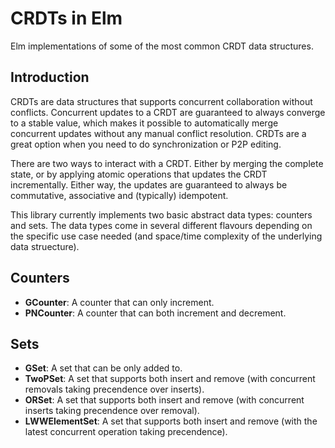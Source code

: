 # CRDTs in Elm

Elm implementations of some of the most common CRDT data structures.

## Introduction
CRDTs are data structures that supports concurrent collaboration without
conflicts. Concurrent updates to a CRDT are guaranteed to always converge
to a stable value, which makes it possible to automatically merge concurrent
updates without any manual conflict resolution. CRDTs are a great option
when you need to do synchronization or P2P editing.

There are two ways to interact with a CRDT. Either by merging the complete
state, or by applying atomic operations that updates the CRDT incrementally.
Either way, the updates are guaranteed to always be commutative, associative
and (typically) idempotent.

This library currently implements two basic abstract data types: counters and sets.
The data types come in several different flavours depending on the specific
use case needed (and space/time complexity of the underlying data struecture).

## Counters
- **GCounter**: A counter that can only increment.
- **PNCounter**: A counter that can both increment and decrement.

## Sets
- **GSet**: A set that can be only added to.
- **TwoPSet**: A set that supports both insert and remove (with concurrent removals taking precendence over inserts).
- **ORSet**: A set that supports both insert and remove (with concurrent inserts taking precendence over removal).
- **LWWElementSet**: A set that supports both insert and remove (with the latest concurrent operation taking precendence).
